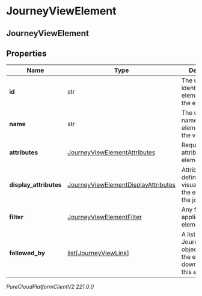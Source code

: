# JourneyViewElement

## JourneyViewElement

## Properties

|Name | Type | Description | Notes|
|------------ | ------------- | ------------- | -------------|
| **id** | str | The unique identifier of the element within the elements list | |
| **name** | str | The unique name of the element within the view | |
| **attributes** | [JourneyViewElementAttributes](JourneyViewElementAttributes) | Required attributes of the element | |
| **display_attributes** | [JourneyViewElementDisplayAttributes](JourneyViewElementDisplayAttributes) | Attributes that defines the visualization of the element in the journey view | [optional] |
| **filter** | [JourneyViewElementFilter](JourneyViewElementFilter) | Any filters applied to this element | [optional] |
| **followed_by** | [list[JourneyViewLink]](JourneyViewLink) | A list of JourneyViewLink objects, listing the elements downstream of this element | [optional] |



_PureCloudPlatformClientV2 221.0.0_
